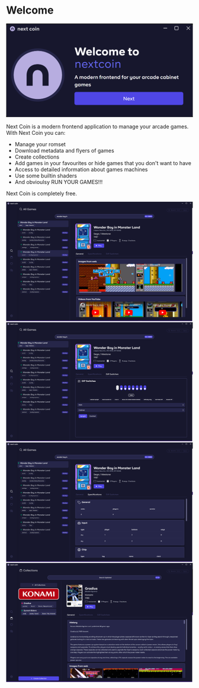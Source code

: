 # Welcome

<img src="https://raw.githubusercontent.com/gerrykeys/next-coin-public/main/screenshots/boot.png"  width="600">

Next Coin is a modern frontend application to manage your arcade games.
With Next Coin you can:

- Manage your romset
- Download metadata and flyers of games
- Create collections
- Add games in your favourites or hide games that you don't want to have
- Access to detailed information about games machines
- Use some builtin shaders
- And obvioulsy RUN YOUR GAMES!!!

Next Coin is completely free.

<img src="https://raw.githubusercontent.com/gerrykeys/next-coin-public/main/screenshots/library-1.png"  width="600">
<img src="https://raw.githubusercontent.com/gerrykeys/next-coin-public/main/screenshots/librarry-2.png"  width="600">
<img src="https://raw.githubusercontent.com/gerrykeys/next-coin-public/main/screenshots/library-3.png"  width="600">
<img src="https://raw.githubusercontent.com/gerrykeys/next-coin-public/main/screenshots/collections.png"  width="600">

